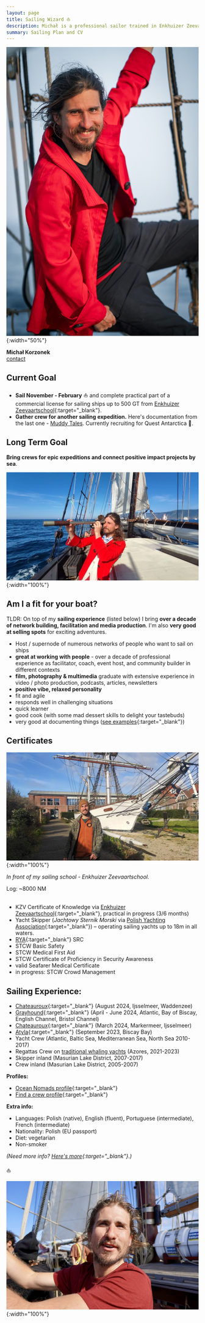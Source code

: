 ```yaml
---
layout: page
title: Sailing Wizard ⛵️
description: Michał is a professional sailor trained in Enkhuizer Zeevaartschool. His friends call him a Wizard.
summary: Sailing Plan and CV
---
```


![Sailing Headshot](/assets/michal-red-sailor.jpg){:width="50%"}

**Michał Korzonek**<br>
[contact](https://michalkorzonek.com/play-together)

## Current Goal

- **Sail November - February** ⛵️ and complete practical part of a commercial license for sailing ships up to 500 GT from [Enkhuizer Zeevaartschool](https://ezsenglish.weebly.com/kzv-engl.html){:target="_blank"}.
- **Gather crew for another sailing expedition.** Here's documentation from the last one - [Muddy Tales](/muddy-tales). Currently recruiting for Quest Antarctica 🧊.
## Long Term Goal

**Bring crews for epic expeditions and connect positive impact projects by sea**.

![Sailing Headshot](/assets/michal-officer.jpg){:width="100%"}

## Am I a fit for your boat?

TLDR: On top of my **sailing experience** (listed below) I bring **over a decade of network building, facilitation and media production**. I'm also **very good at selling spots** for exciting adventures.

- Host / supernode of numerous networks of people who want to sail on ships
- **great at working with people** - over a decade of professional experience as facilitator, coach, event host, and community builder in different contexts
- **film, photography & multimedia** graduate with extensive experience in video / photo production, podcasts, articles, newsletters
- **positive vibe, relaxed personality**
- fit and agile
- responds well in challenging situations
- quick learner
- good cook (with some mad dessert skills to delight your tastebuds)
- very good at documenting things ([see examples](/documentation){:target="_blank"})

## Certificates

![Sailing Headshot](/assets/michal-kaatje.jpg){:width="100%"}

*In front of my sailing school - Enkhuizer Zeevaartschool.*

Log: ~8000 NM <br><br>

- KZV Certificate of Knowledge via [Enkhuizer Zeevaartschool](https://ezsenglish.weebly.com/kzv-engl.html){:target="_blank"}, practical in progress (3/6 months)
- Yacht Skipper (*Jachtowy Sternik Morski* via [Polish Yachting Association](http://pya.org.pl/polski-zwiazek-zeglarski){:target="_blank"}) – operating sailing yachts up to 18m in all waters.
- [RYA](http://www.rya.org.uk/Pages/Home.aspx){:target="_blank"} SRC
- STCW Basic Safety
- STCW Medical First Aid
- STCW Certificate of Proficiency in Security Awareness
- valid Seafarer Medical Certificate
- in progress: STCW Crowd Management

## **Sailing Experience:**
- [Chateauroux](https://bouncespace.co/locations/chateauroux/){:target="_blank"} (August 2024, Ijsselmeer, Waddenzee)
- [Grayhound](https://grayhoundventures.com){:target="_blank"} (April - June 2024, Atlantic, Bay of Biscay, English Channel, Bristol Channel)
- [Chateauroux](https://bouncespace.co/locations/chateauroux/){:target="_blank"} (March 2024, Markermeer, Ijsselmeer)
- [Atyla](https://atyla.org/){:target="_blank"} (September 2023, Biscay Bay)
- Yacht Crew (Atlantic, Baltic Sea, Mediterranean Sea, North Sea 2010-2017) 
- Regattas Crew on [traditional whaling yachts](https://www.forbes.com/sites/tmullen/2023/10/15/the-unique-world-of-azorean-whale-boat-racing/) (Azores, 2021-2023)
- Skipper inland (Masurian Lake District, 2007-2017)  
- Crew inland (Masurian Lake District, 2005-2007)

**Profiles:**
- [Ocean Nomads profile](https://oceannomads.mn.co/members/5854004){:target="_blank"}
- [Find a crew profile](https://www.findacrew.net/en/crew/284446){:target="_blank"}

**Extra info:**

- Languages: Polish (native), English (fluent), Portuguese (intermediate), French (intermediate)
- Nationality: Polish (EU passport) 
- Diet: vegetarian
- Non-smoker

*(Need more info? [Here's more](/){:target="_blank"}.)*

⛵️

![Sailing Headshot](/assets/michal-hoist.jpg){:width="100%"}